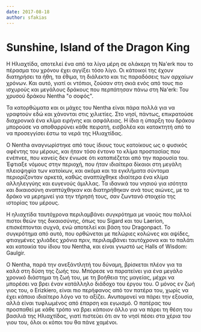 ```yaml
---
date: 2017-08-18
author: sfakias
---
```

# Sunshine, Island of the Dragon King

Η Ηλιαχτίδα, αποτελεί ένα από τα λίγα μέρη σε ολάκερη τη Na'erk που το πέρασμα
του χρόνου έχει αγγίξει τόσο λίγο. Οι κάτοικοί της έχουν διατηρήσει τα ήθη, τα
έθιμα, τη διάλεκτο και τις παραδόσεις των αρχαίων χρόνων. Και αυτό, γιατί οι
ντόπιοι, ζούσαν στη σκιά ενός από τους πιο ισχυρούς και μεγάλους δράκους που
περπάτησαν πάνω στη Na'erk: Του χρυσού δράκου Nentha "ο σοφός".  

Τα κατορθώματα και οι μάχες του Nentha είναι πάρα πολλά για να γραφτούν εδώ
και χάνονται στις χιλιετίες. Στο νησί, πάντως, επικρατούσε διαχρονικά ένα
κλίμα ειρήνης και ασφάλειας. Η ίδια η ύπαρξη του δράκου μπορούσε να
αποθαρρύνει κάθε πειρατή, εισβολέα και κατακτητή από το να προσεγγίσει έστω τα
νερά της Ηλιαχτίδας.  

Ο Nentha αναγνωρίστηκε από τους ίδιους τους κατοίκους ως ο φυσικός αφέντης του
μέρους, και ήταν τόσο έντονο το κλίμα προστασίας που ενέπνεε, που κανείς δεν
ένιωσε ότι καταπιέζεται από την παρουσία του. Έφτιαξε νόμους στην περιοχή, που
ήταν ιδιαίτερα δίκαιοι στη μεγάλη πλειοψηφία των κατοίκων, και ακόμα και τα
εγκλήματα σύντομα περιορίζονταν αρκετά, καθώς αναπτύχθηκε ιδιαίτερα ένα κλίμα
αλληλεγγύης και ευγενούς άμιλλας. Τα ιδανικά του νησιού για ισότητα και
δικαιοσύνη αναπτύχθηκαν και διατηρήθηκαν ανά τους αιώνες, με το δράκο να
μερημνεί για την τήρησή τους, σαν ζωντανό στοιχείο της ιστορίας του μέρους.  

Η ηλιαχτίδα ταυτόχρονα περιλαμβάνει συγκρότημα με ναούς που πολλοί πιστοι θεών
της δικαιοσύνης, όπως του Sigard και του Laerion, επισκέπτονται συχνά, ενώ
αποτελεί και βάση του Dragonpact. Το συγκρότημα από αυτό, που ορθώνεται με
πελώριες κολώνες και αψίδες, φτιαγμένες χιλιάδες χρόνια πριν, περιλαμβάνει
ταυτόχρονα και το παλάτι και κατοικία του ίδιου του Nentha, και είναι γνωστό
ως Halls of Wisdom: Gaulgir.  

Ο Nentha, παρά την ανεξάντλητή του δύναμη, βρίσκεται πλέον για τα καλά στη
δύση της ζωής του. Μπόρεσε να παρατείνει για ένα μεγάλο χρονικό διάστημα τη
ζωή του, με τη βοήθεια της μαγείας, μέχρι να μπορέσει να βρει έναν κατάλληλο
διάδοχο του έργου του. Ο μόνος εν ζωή γιος του, ο Erizkiero, είναι πιο
περήφανος από τον πατέρα του, χωρίς να έχει κάποιο ιδιαίτερο λόγο να το
αξίζει. Ανυπομονεί να πάρει την εξουσία, αλλά είναι τυφλωμένος από έπαρση και
εγωισμό. O πατέρας του προσπαθεί με κάθε τρόπο να βρει κάποιον άλλο για να
πάρει τη θέση τoυ βασιλιά της Ηλιαχτίδας, γιατί πιστεύει ότι αν το νησί πέσει
στα χέρια του γιου του, όλοι οι κόποι του θα πάνε χαμένοι.


